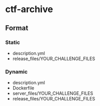 # ctf-archive


## Format

### Static
 - description.yml
 - release_files/YOUR_CHALLENGE_FILES

### Dynamic
 - description.yml
 - Dockerfile
 - server_files/YOUR_CHALLENGE_FILES
 - release_files/YOUR_CHALLENGE_FILES
